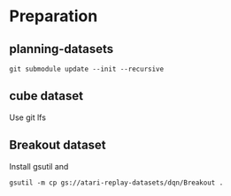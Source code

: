 # Preparation
## planning-datasets
```
git submodule update --init --recursive
```
## cube dataset
Use git lfs
## Breakout dataset
Install gsutil and
```
gsutil -m cp gs://atari-replay-datasets/dqn/Breakout .
```